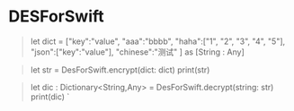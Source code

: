 # DESForSwift
>let dict = ["key":"value",
            "aaa":"bbbb",
            "haha":["1",
                    "2",
                    "3",
                    "4",
                    "5"],
            "json":["key":"value"],
            "chinese":"测试"
            ] as [String : Any]

>let str = DesForSwift.encrypt(dict: dict)
>print(str)
        
>let dic : Dictionary<String,Any> = DesForSwift.decrypt(string: str)
>print(dic)
`
